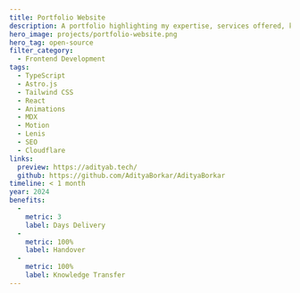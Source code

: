 ```yaml
---
title: Portfolio Website
description: A portfolio highlighting my expertise, services offered, key projects, and technical proficiencies.
hero_image: projects/portfolio-website.png
hero_tag: open-source
filter_category:
  - Frontend Development
tags:
  - TypeScript
  - Astro.js
  - Tailwind CSS
  - React
  - Animations
  - MDX
  - Motion
  - Lenis
  - SEO
  - Cloudflare
links:
  preview: https://adityab.tech/
  github: https://github.com/AdityaBorkar/AdityaBorkar
timeline: < 1 month
year: 2024
benefits:
  - 
    metric: 3
    label: Days Delivery
  - 
    metric: 100%
    label: Handover
  - 
    metric: 100%
    label: Knowledge Transfer
---
```

